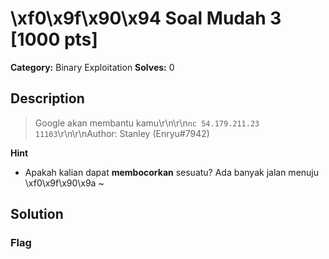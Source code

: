 # \xf0\x9f\x90\x94 Soal Mudah 3 [1000 pts]

**Category:** Binary Exploitation
**Solves:** 0

## Description
>Google akan membantu kamu\r\n\r\n`nc 54.179.211.23 11103`\r\n\r\nAuthor: Stanley (Enryu#7942)

**Hint**
* Apakah kalian dapat **membocorkan** sesuatu? Ada banyak jalan menuju \xf0\x9f\x90\x9a ~

## Solution

### Flag

